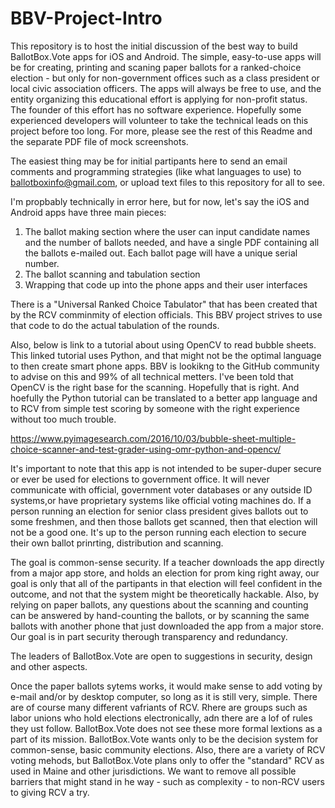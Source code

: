 # BBV-Project-Intro
This repository is to host the initial discussion of the best way to build BallotBox.Vote apps for iOS and Android. The simple, easy-to-use apps will be for creating, printing and scaning paper ballots for a ranked-choice election - but only for non-government offices such as a class president or local civic association officers. The apps will always be free to use, and the entity organizing this educational effort is applying for non-profit status. The founder of this effort has no software experience. Hopefully some experienced developers will volunteer to take the technical leads on this project before too long. For more, please see the rest of this Readme and the separate PDF file of mock screenshots. 

The easiest thing may be for initial partipants here to send an email comments and programming strategies (like what languages to use) to ballotboxinfo@gmail.com, or upload text files to this repository for all to see. 


I'm propbably technically in error here, but for now, let's say the iOS and Android apps have three main pieces:
1) The ballot making section where the user can input candidate names and the number of ballots needed, and have a single PDF containing all the ballots e-mailed out. Each ballot page will have a unique serial number. 
2) The ballot scanning and tabulation section
3) Wrapping that code up into the phone apps and their user interfaces

There is a "Universal Ranked Choice Tabulator" that has been created that by the RCV comminmity of election officials. This BBV project strives to use that code to do the actual tabulation of the rounds. 

Also, below is  link to a tutorial about using OpenCV to read bubble sheets. This linked tutorial uses Python, and that might not be the optimal language to then create smart phone apps. BBV is lookikng to the GitHub community to advise on this and 99% of all technical metters. I've been told that OpenCV is the right base for the scanning. Hopefully that is right. And hoefully the Python tutorial can be translated to a better app language and to RCV from simple test scoring by someone with the right experience without too much trouble. 

https://www.pyimagesearch.com/2016/10/03/bubble-sheet-multiple-choice-scanner-and-test-grader-using-omr-python-and-opencv/

It's important to note that this app is not intended to be super-duper secure or ever be used for elections to government office. It will never communicate with official, government voter databases or any outside ID systems,or have proprietary systems like official voting machines do. If a person running an election for senior class president gives ballots out to some freshmen, and then those ballots get scanned, then that election will not be a good one. It's up to the person running each election to secure their own ballot prinrting, distribution and scanning. 

The goal is common-sense security. If a teacher downloads the app directly from a major app store, and holds an election for prom king right away, our goal is only that all of the partipants in that election will feel confident in the outcome, and not that the system might be theoretically hackable.  Also, by relying on paper ballots, any questions about the scanning and counting can be answered by hand-counting the ballots, or by scanning the same ballots with another phone that just downloaded the app from a major store. Our goal is in part security therough transparency and redundancy. 

The leaders of BallotBox.Vote are open to suggestions in security, design and other aspects.

Once the paper ballots sytems works, it would make sense to add voting by e-mail and/or by desktop computer, so long as it is still very, simple.  There are of course many different vafriants of RCV. Rhere are groups such as labor unions who hold elections electronically, adn there are a lof of rules they  ust follow. BallotBox.Vote does not see these more formal lextions as a part of its mission. BallotBox.Vote wants only to be the decision system for common-sense, basic community elections. Also, there are a variety of RCV voting mehods, but BallotBox.Vote plans only to offer the "standard" RCV as used in Maine and other jurisdictions. We want to remove all possible barriers that might stand in he way - such as complexity - to non-RCV users to giving RCV a try. 
